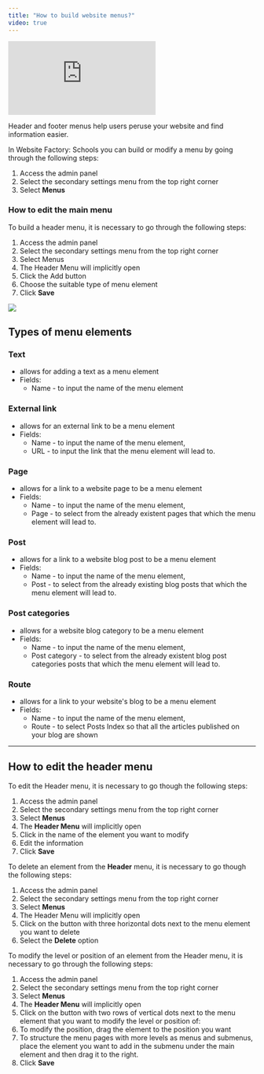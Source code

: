 ```yaml
---
title: "How to build website menus?"
video: true
---
```


<div class="aspect-w-16 aspect-h-9">
  <iframe src="https://www.youtube.com/embed/DZx1QC1BVAU" frameborder="0" allow="accelerometer; autoplay; clipboard-write; encrypted-media; gyroscope; picture-in-picture" allowfullscreen></iframe>
</div>

Header and footer menus help users peruse your website and find
information easier.

In Website Factory: Schools you can build or modify a menu by going through
the following steps:

1)  Access the admin panel
2)  Select the secondary settings menu from the top right corner
3)  Select **Menus**

### How to edit the main menu

To build a header menu, it is necessary to go through the following
steps:

1)  Access the admin panel
2)  Select the secondary settings menu from the top right corner
3)  Select Menus
4)  The Header Menu will implicitly open
5)  Click the Add button
6)  Choose the suitable type of menu element
7)  Click **Save**

<a href="/build/help/001.png">
    <img src="/build/help/001.png" />
</a>

## Types of menu elements

### Text

- allows for adding a text as a menu element
- Fields:
  - Name - to input the name of the menu element

### External link

- allows for an external link to be a menu element
- Fields:
  - Name - to input the name of the menu element,
  - URL - to input the link that the menu element will lead to.

### Page

- allows for a link to a website page to be a menu element
- Fields:
  - Name - to input the name of the menu element,
  - Page - to select from the already existent pages that which
  the menu element will lead to.

### Post

- allows for a link to a website blog post to be a menu element
- Fields:
  - Name - to input the name of the menu element,
  - Post - to select from the already existing blog posts that
  which the menu element will lead to.

### Post categories

- allows for a website blog category to be a menu element
- Fields:
  - Name - to input the name of the menu element,
  - Post category - to select from the already existent blog
  post categories posts that which the menu element will lead to.

### Route

- allows for a link to your website's blog to be a menu element
- Fields:
  - Name - to input the name of the menu element,
  - Route - to select Posts Index so that all the articles
  published on your blog are shown

---

## How to edit the header menu

To edit the Header menu, it is necessary to go though the following
steps:

1)  Access the admin panel
2)  Select the secondary settings menu from the top right corner
3)  Select **Menus**
4)  The **Header Menu** will implicitly open
5)  Click in the name of the element you want to modify
6)  Edit the information
7)  Click **Save**

To delete an element from the **Header** menu, it is necessary to go
though the following steps:

1)  Access the admin panel
2)  Select the secondary settings menu from the top right corner
3)  Select **Menus**
4)  The Header Menu will implicitly open
5)  Click on the button with three horizontal dots next to the menu
    element you want to delete
6)  Select the **Delete** option

To modify the level or position of an element from the Header menu, it
is necessary to go through the following steps:

1)  Access the admin panel
2)  Select the secondary settings menu from the top right corner
3)  Select **Menus**
4)  The **Header Menu** will implicitly open
5)  Click on the button with two rows of vertical dots next to the menu
    element that you want to modify the level or position of:
6)  To modify the position, drag the element to the position you want
7)  To structure the menu pages with more levels as menus and submenus,
    place the element you want to add in the submenu under the main
    element and then drag it to the right.
8)  Click **Save**

